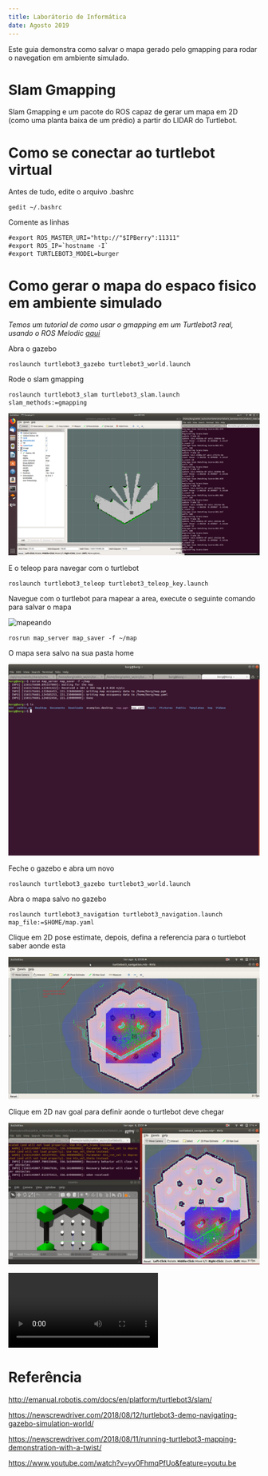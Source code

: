 ```yaml
---
title: Laborátorio de Informática
date: Agosto 2019
---
```


Este guia demonstra como salvar o mapa gerado pelo gmapping para rodar o navegation em ambiente simulado.

# Slam Gmapping
Slam Gmapping e um pacote do ROS capaz de gerar um mapa em 2D (como uma planta baixa de um prédio) a partir do LIDAR do Turtlebot.

# Como se conectar ao turtlebot virtual

Antes de tudo, edite o arquivo .bashrc

```
gedit ~/.bashrc

```

Comente as linhas 


```
#export ROS_MASTER_URI="http://"$IPBerry":11311" 
#export ROS_IP=`hostname -I`
#export TURTLEBOT3_MODEL=burger 

```


# Como gerar o mapa do espaco fisico em ambiente simulado

*Temos um tutorial de como usar o gmapping em um Turtlebot3 real, usando o ROS Melodic [aqui]()*


Abra o gazebo


```
roslaunch turtlebot3_gazebo turtlebot3_world.launch

```

Rode o slam gmapping

```
roslaunch turtlebot3_slam turtlebot3_slam.launch slam_methods:=gmapping

```
![gmpapping](https://github.com/Insper/404/blob/master/tutoriais/robotica/img/Screenshot%20from%202019-08-07%2008-14-56.png)



E o teleop para navegar com o turtlebot


```
roslaunch turtlebot3_teleop turtlebot3_teleop_key.launch 
```

Navegue com o turtlebot para mapear a area, execute o seguinte comando para salvar o mapa


![mapeando](https://github.com/Insper/404/blob/master/tutoriais/robotica/img/gmapping.gif)


```
rosrun map_server map_saver -f ~/map
```

O mapa sera salvo na sua pasta home

![save_map](https://github.com/Insper/404/blob/master/tutoriais/robotica/img/Screenshot%20from%202019-08-07%2008-18-26.png)

Feche o gazebo e abra um novo

```
roslaunch turtlebot3_gazebo turtlebot3_world.launch
```

Abra o mapa salvo no gazebo 

```
roslaunch turtlebot3_navigation turtlebot3_navigation.launch map_file:=$HOME/map.yaml
```

Clique em 2D pose estimate, depois, defina a referencia para o turtlebot saber aonde esta

![referencia](https://github.com/liciascl/insper-docs/blob/master/Informatica/Robotica/img/2dpose.png)


Clique em 2D nav goal para definir aonde o turtlebot deve chegar

![referencia](https://github.com/liciascl/insper-docs/blob/master/Informatica/Robotica/img/2dpoose.png)

![navigation](img/navegationn.mp4)



# Referência

http://emanual.robotis.com/docs/en/platform/turtlebot3/slam/

https://newscrewdriver.com/2018/08/12/turtlebot3-demo-navigating-gazebo-simulation-world/

https://newscrewdriver.com/2018/08/11/running-turtlebot3-mapping-demonstration-with-a-twist/

https://www.youtube.com/watch?v=yv0FhmqPfUo&feature=youtu.be
